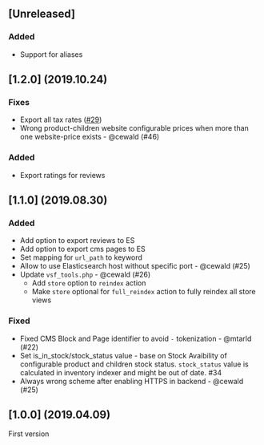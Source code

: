 ## [Unreleased]

### Added
- Support for aliases

## [1.2.0] (2019.10.24)

### Fixes 
- Export all tax rates ([#29](https://github.com/DivanteLtd/magento1-vsbridge-indexer/issues/29))
- Wrong product-children website configurable prices when more than one website-price exists - @cewald (#46)

### Added
- Export ratings for reviews

## [1.1.0] (2019.08.30)

### Added
- Add option to export reviews to ES
- Add option to export cms pages to ES
- Set mapping for `url_path` to keyword
- Allow to use Elasticsearch host without specific port - @cewald (#25)
- Update `vsf_tools.php` - @cewald (#26)
  - Add `store` option to `reindex` action
  - Make `store` optional for `full_reindex` action to fully reindex all store views

### Fixed
- Fixed CMS Block and Page identifier to avoid `-` tokenization - @mtarld (#22)
- Set is_in_stock/stock_status value - base on Stock Avaibility of configurable product and children stock status. `stock_status` value is calculated in inventory indexer and might be out of date. #34
- Always wrong scheme after enabling HTTPS in backend - @cewald (#25)

## [1.0.0] (2019.04.09)
First version
